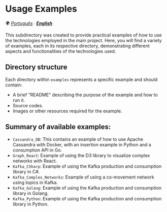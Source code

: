 # Usage Examples

🌍 *[Português](README_pt.md) ∙ [**English**](README.md)*

This subdirectory was created to provide practical examples of how to use the technologies employed in the main project. Here, you will find a variety of examples, each in its respective directory, demonstrating different aspects and functionalities of the technologies used.

## Directory structure

Each directory within `examples` represents a specific example and should contain:

- A brief "README" describing the purpose of the example and how to run it.
- Source codes.
- Images or other resources required for the example.

## Summary of available examples:

- `Cassandra_DB`: This contains an example of how to use Apache Cassandra with Docker, with an insertion example in Python and a consumption API in Go.
- `Graph_React`: Example of using the D3 library to visualize complex networks with React.
- `Kafka_CSharp`: Example of using the Kafka production and consumption library in C#.
- `Kafka_Complex_Networks`: Example of using a co-movement network using topics in Kafka.
- `Kafka_Golang`: Example of using the Kafka production and consumption library in Golang.
- `Kafka_Python`: Example of using the Kafka production and consumption library in Python.